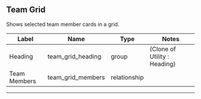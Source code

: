 ## Team Grid
Shows selected team member cards in a grid.

<table class="ll-fields-table">
  <thead>
    <th>Label</th>
    <th>Name</th>
    <th>Type</th>
    <th>Notes</th>
  </thead>
  <tbody>
                    <tr>
                      <td>Heading</td>
                      <td>team_grid_heading</td>
                      <td>group</td>
                      <td> (Clone of Utility : Heading)</td>
                    </tr>
        <tr>
          <td>Team Members</td>
          <td>team_grid_members</td>
          <td>relationship</td>
          <td></td>
        </tr>
  </tbody>
</table>

***
